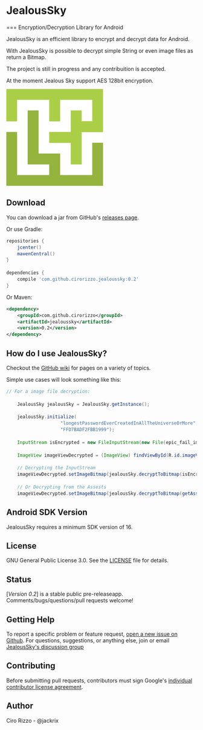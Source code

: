 # JealousSky
===
Encryption/Decryption Library for Android

JealousSky is an efficient library to encrypt and decrypt data for Android.

With JealousSky is possible to decrypt simple String or even image files as return a Bitmap.

The project is still in progress and any contribuition is accepted.

At the moment Jealous Sky support AES 128bit encryption.


![](static/ic_jealoussky_logo.png)


Download
--------
You can download a jar from GitHub's [releases page][1].

Or use Gradle:

```gradle
repositories {
    jcenter()
    mavenCentral()
}

dependencies {
    compile 'com.github.cirorizzo.jealoussky:0.2'
}
```

Or Maven:

```xml
<dependency>
    <groupId>com.github.cirorizzo</groupId>
    <artifactId>jealoussky</artifactId>
    <version>0.2</version>
</dependency>
```

How do I use JealousSky?
-------------------
Checkout the [GitHub wiki][2] for pages on a variety of topics.

Simple use cases will look something like this:

```java
// For a image file decryption:

    JealousSky jealousSky = JealousSky.getInstance();
    
    jealousSky.initialize(
                    "longestPasswordEverCreatedInAllTheUniverseOrMore",
                    "FFD7BADF2FBB1999");
                    
    InputStream isEncrypted = new FileInputStream(new File(epic_fail_image.png.enc))
    
    ImageView imageViewDecrypted = (ImageView) findViewById(R.id.imageView);
    
    // Decrypting the InputStream
    imageViewDecrypted.setImageBitmap(jealousSky.decryptToBitmap(isEncrypted)));
    
    // Or Decrypting from the Assests
    imageViewDecrypted.setImageBitmap(jealousSky.decryptToBitmap(getAssets().open("spider-symbol.png.enc")));
```

Android SDK Version
-------------------
JealousSky requires a minimum SDK version of 16.

License
-------
GNU General Public License 3.0. See the [LICENSE][3] file for details.

Status
------
[*Version 0.2*] is a stable public pre-releaseapp.
Comments/bugs/questions/pull requests welcome!

Getting Help
------------
To report a specific problem or feature request, [open a new issue on Github][4]. For questions, suggestions, or
anything else, join or email [JealousSky's discussion group][6]

Contributing
------------
Before submitting pull requests, contributors must sign Google's [individual contributor license agreement][5].

Author
------
Ciro Rizzo - @jackrix



[1]: https://github.com/cirorizzo/jealoussky/releases
[2]: https://github.com/cirorizzo/JealousSky/wiki
[3]: http://www.gnu.org/licenses/gpl-3.0-standalone.html
[4]: https://github.com/cirorizzo/jealoussky/issues/new?body=**JealousSky%20Version/Integration%20library%20%28if%20any%29**%3A%0A**Device/Android%20Version**%3A%0A**Issue%20details/Repro%20steps/Use%20case%20background**%3A%0A%0A**JealousSky%20initialize%20lines**%3A%0A%60%60%60java%0AJealousSky%20jealousSky%20=%20JealousSky.getInstance%28%29%3B%0AjealousSky.initialize%28...%29%3B%0AjealousSky.encrypt%28...%29%3B%0AjealousSky.decrypt%28...%29%3B%0A%60%60%60%0A%0A**Layout%20XML**%3A%0A%60%60%60xml%0A%3C...Layout%3E%0A%20%20%20%20%3CImageView%20android%3AscaleType%3D%22...%22%20...%20/%3E%0A%3C/..Layout%3E%0A%60%60%60%0A%0A**Stack%20trace%20/%20LogCat**%3A%0A%60%60%60ruby%0Apaste%20stack%20trace%20here%0A%60%60%60
[5]: https://developers.google.com/open-source/cla/individual
[6]: https://groups.google.com/d/forum/jealoussky-library
